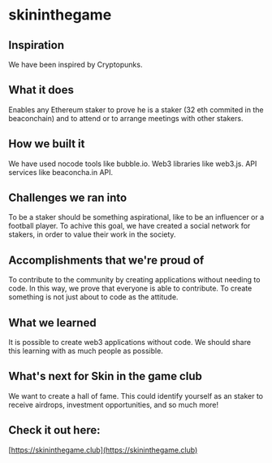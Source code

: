 # skininthegame

## Inspiration

We have been inspired by Cryptopunks.

## What it does

Enables any Ethereum staker to prove he is a staker (32 eth commited in the beaconchain) and to attend or to arrange meetings with other stakers.

## How we built it

We have used nocode tools like bubble.io. Web3 libraries like web3.js. API services like beaconcha.in API.

## Challenges we ran into

To be a staker should be something aspirational, like to be an influencer or a football player. To achive this goal, we have created a social network for stakers, in order to value their work in the society. 

## Accomplishments that we're proud of

To contribute to the community by creating applications without needing to code. In this way, we prove that everyone is able to contribute. To create something is not just about to code as the attitude.

## What we learned

It is possible to create web3 applications without code. We should share this learning with as much people as possible.

## What's next for Skin in the game club

We want to create a hall of fame. This could identify yourself as an staker to receive airdrops, investment opportunities, and so much more!

## Check it out here:

[https://skininthegame.club](https://skininthegame.club)